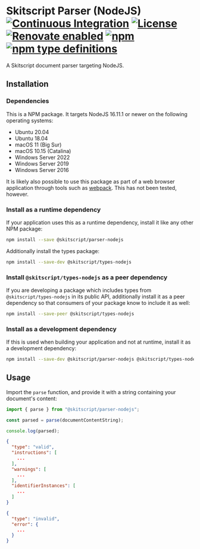 # Skitscript Parser (NodeJS) [![Continuous Integration](https://github.com/skitscript/parser-nodejs/workflows/Continuous%20Integration/badge.svg)](https://github.com/skitscript/parser-nodejs/actions) [![License](https://img.shields.io/github/license/skitscript/parser-nodejs.svg)](https://github.com/skitscript/parser-nodejs/blob/master/license) [![Renovate enabled](https://img.shields.io/badge/renovate-enabled-brightgreen.svg)](https://renovatebot.com/) [![npm](https://img.shields.io/npm/v/skitscript/parser-nodejs.svg)](https://www.npmjs.com/package/skitscript/parser-nodejs) [![npm type definitions](https://img.shields.io/npm/types/skitscript/parser-nodejs.svg)](https://www.npmjs.com/package/skitscript/parser-nodejs)

A Skitscript document parser targeting NodeJS.

## Installation

### Dependencies

This is a NPM package.  It targets NodeJS 16.11.1 or newer on the following
operating systems:

- Ubuntu 20.04
- Ubuntu 18.04
- macOS 11 (Big Sur)
- macOS 10.15 (Catalina)
- Windows Server 2022
- Windows Server 2019
- Windows Server 2016

It is likely also possible to use this package as part of a web browser
application through tools such as [webpack](https://webpack.js.org/).  This has
not been tested, however.

### Install as a runtime dependency

If your application uses this as a runtime dependency, install it like any other
NPM package:

```bash
npm install --save @skitscript/parser-nodejs
```

Additionally install the types package:

```bash
npm install --save-dev @skitscript/types-nodejs
```

### Install `@skitscript/types-nodejs` as a peer dependency

If you are developing a package which includes types from
`@skitscript/types-nodejs` in its public API, additionally install it as a peer
dependency so that consumers of your package know to include it as well:

```bash
npm install --save-peer @skitscript/types-nodejs
```

### Install as a development dependency

If this is used when building your application and not at runtime, install it as
a development dependency:

```bash
npm install --save-dev @skitscript/parser-nodejs @skitscript/types-nodejs
```

## Usage

Import the `parse` function, and provide it with a string containing your
document's content:

```typescript
import { parse } from "@skitscript/parser-nodejs";

const parsed = parse(documentContentString);

console.log(parsed);
```

```json
{
  "type": "valid",
  "instructions": [
    ...
  ],
  "warnings": [
    ...
  ],
  "identifierInstances": [
    ...
  ]
}
```

```json
{
  "type": "invalid",
  "error": {
    ...
  }
}
```
